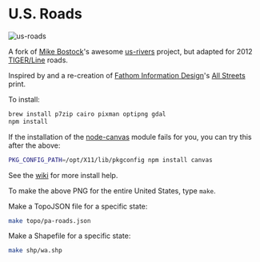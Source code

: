# U.S. Roads

![us-roads](http://cpt.ph/assets/img/posts/us-roads-full.png)

A fork of [Mike Bostock](https://github.com/mbostock)'s awesome [us-rivers](https://github.com/mbostock/us-rivers) project, but adapted for 2012 [TIGER/Line](http://www.census.gov/geo/maps-data/data/tiger-line.html) roads.

Inspired by and a re-creation of [Fathom Information Design](http://fathom.info/)'s [All Streets](http://fathom.info/allstreets) print.

To install:

```bash
brew install p7zip cairo pixman optipng gdal
npm install
```

If the installation of the [node-canvas](https://github.com/LearnBoost/node-canvas) module fails for you, you can try this after the above:

```bash
PKG_CONFIG_PATH=/opt/X11/lib/pkgconfig npm install canvas
```

See the [wiki](https://github.com/LearnBoost/node-canvas/wiki) for more install help.

To make the above PNG for the entire United States, type `make`. 

Make a TopoJSON file for a specific state:

```bash
make topo/pa-roads.json
```

Make a Shapefile for a specific state:

```bash
make shp/wa.shp
```
